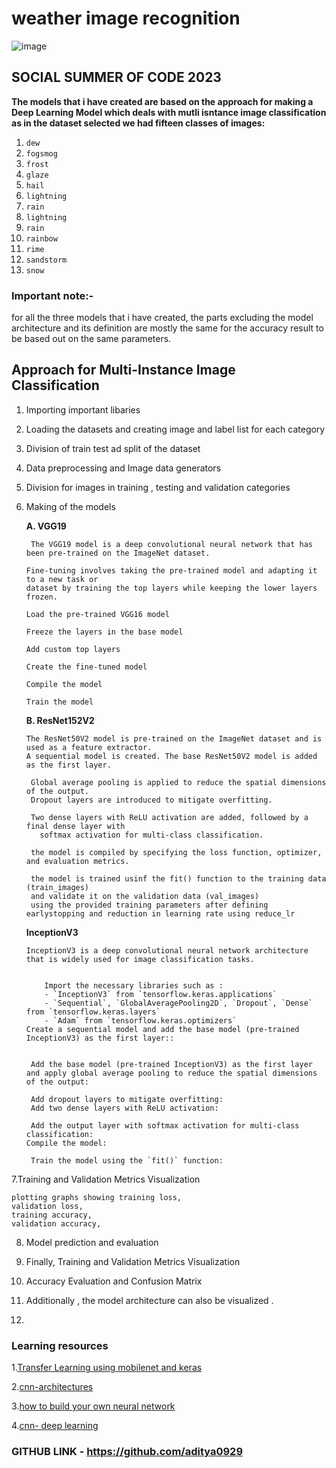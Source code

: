 # weather image recognition 
![image](https://github.com/aditya0929/Weather-Image-Recognition/assets/127277877/1e900ca3-2d25-452c-8ae3-8e9a3ebf28b6)

## SOCIAL SUMMER OF CODE 2023

**The models that i have created are based on the approach for making a Deep Learning Model which deals with mutli isntance image classification as in the dataset selected we had fifteen classes of images:**

1. `dew`
2.  `fogsmog`
3.  `frost`
4.  `glaze`
5.  `hail`
6.  `lightning`
7.  `rain`
8.  `lightning`
9.  `rain`
10.  `rainbow`
11.  `rime`
12.  `sandstorm`
13.  `snow`

### Important note:-
for all the three models that i have created, the parts excluding the model architecture and its definition are mostly the same for the accuracy result to be based out on the same parameters.

## Approach for Multi-Instance Image Classification
1. Importing important libaries

2. Loading the datasets and creating image and label list for each category

3. Division of train test ad split of the dataset

4. Data preprocessing and Image data generators

5. Division for images in training , testing and validation categories

6. Making of the models

    **A. VGG19**
   
   
        The VGG19 model is a deep convolutional neural network that has been pre-trained on the ImageNet dataset.
   
       Fine-tuning involves taking the pre-trained model and adapting it to a new task or 
       dataset by training the top layers while keeping the lower layers frozen.
   
       Load the pre-trained VGG16 model
   
       Freeze the layers in the base model
   
       Add custom top layers
   
       Create the fine-tuned model
   
       Compile the model
   
       Train the model                          

   **B. ResNet152V2**
   
       The ResNet50V2 model is pre-trained on the ImageNet dataset and is used as a feature extractor.
       A sequential model is created. The base ResNet50V2 model is added as the first layer. 

        Global average pooling is applied to reduce the spatial dimensions of the output.
        Dropout layers are introduced to mitigate overfitting. 

        Two dense layers with ReLU activation are added, followed by a final dense layer with 
          softmax activation for multi-class classification.

        the model is compiled by specifying the loss function, optimizer, and evaluation metrics.

        the model is trained usinf the fit() function to the training data (train_images)
        and validate it on the validation data (val_images) 
        using the provided training parameters after defining earlystopping and reduction in learning rate using reduce_lr

   **InceptionV3**
      

       InceptionV3 is a deep convolutional neural network architecture that is widely used for image classification tasks.


           Import the necessary libraries such as :
           - `InceptionV3` from `tensorflow.keras.applications`
           - `Sequential`, `GlobalAveragePooling2D`, `Dropout`, `Dense` from `tensorflow.keras.layers`
           - `Adam` from `tensorflow.keras.optimizers`
       Create a sequential model and add the base model (pre-trained InceptionV3) as the first layer::
   

        Add the base model (pre-trained InceptionV3) as the first layer and apply global average pooling to reduce the spatial dimensions of the output:
           
        Add dropout layers to mitigate overfitting:
        Add two dense layers with ReLU activation:
   
        Add the output layer with softmax activation for multi-class classification:
       Compile the model:
  
        Train the model using the `fit()` function:

7.Training and Validation Metrics Visualization

    plotting graphs showing training loss,
    validation loss,
    training accuracy,
    validation accuracy,
    
8. Model prediction and evaluation

9. Finally, Training and Validation Metrics Visualization

10. Accuracy Evaluation and Confusion Matrix

11. Additionally , the model architecture can also be visualized .
12. 
### Learning resources 
  
  
  1.[Transfer Learning using mobilenet and keras](https://medium.com/towards-data-science/transfer-learning-using-mobilenet-and-keras-c75daf7ff299)
  
  2.[cnn-architectures](https://medium.com/@RaghavPrabhu/cnn-architectures-lenet-alexnet-vgg-googlenet-and-resnet-7c81c017b848)
  
  3.[how to build your own neural network](https://medium.com/towards-data-science/how-to-build-your-own-neural-network-from-scratch-in-python-68998a08e4f6)
  
  4.[cnn- deep learning](https://medium.com/@RaghavPrabhu/understanding-of-convolutional-neural-network-cnn-deep-learning-99760835f148)

  

 ### GITHUB LINK - https://github.com/aditya0929
